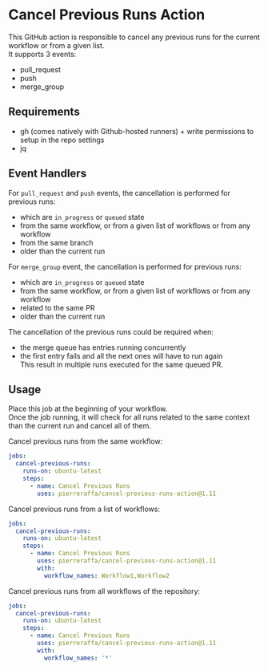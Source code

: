 # Cancel Previous Runs Action 

This GitHub action is responsible to cancel any previous runs for the current workflow or from a given list.  
It supports 3 events:  
- pull_request  
- push  
- merge_group  

## Requirements
- gh (comes natively with Github-hosted runners) + write permissions to setup in the repo settings
- jq

## Event Handlers

For `pull_request` and `push` events, the cancellation is performed for previous runs:  
- which are `in_progress` or `queued` state
- from the same workflow, or from a given list of workflows or from any workflow
- from the same branch
- older than the current run

For `merge_group` event, the cancellation is performed for previous runs:  
- which are `in_progress` or `queued` state
- from the same workflow, or from a given list of workflows or from any workflow
- related to the same PR 
- older than the current run

The cancellation of the previous runs could be required when:
- the merge queue has entries running concurrently  
- the first entry fails and all the next ones will have to run again  
This result in multiple runs executed for the same queued PR.  

## Usage 
Place this job at the beginning of your workflow.  
Once the job running, it will check for all runs related to the same context than the current run and cancel all of them.  

Cancel previous runs from the same workflow:  
```yaml
jobs:
  cancel-previous-runs:
    runs-on: ubuntu-latest
    steps:
      - name: Cancel Previous Runs
        uses: pierreraffa/cancel-previous-runs-action@1.11
```

Cancel previous runs from a list of workflows:  
```yaml
jobs:
  cancel-previous-runs:
    runs-on: ubuntu-latest
    steps:
      - name: Cancel Previous Runs
        uses: pierreraffa/cancel-previous-runs-action@1.11
        with:
          workflow_names: Workflow1,Workflow2
```

Cancel previous runs from all workflows of the repository:  
```yaml
jobs:
  cancel-previous-runs:
    runs-on: ubuntu-latest
    steps:
      - name: Cancel Previous Runs
        uses: pierreraffa/cancel-previous-runs-action@1.11
        with:
          workflow_names: '*'
```